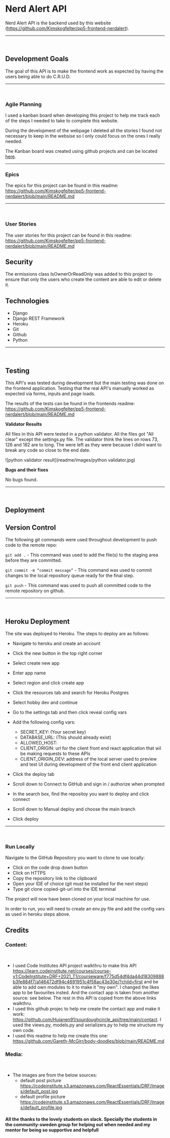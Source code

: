 
   # Nerd Alert API

Nerd Alert API is the backend used by this website (https://github.com/Kimskogfelter/pp5-frontend-nerdalert).
<hr>
<br>

## Development Goals

The goal of this API is to make the frontend work as expected by having the users being able to do C.R.U.D. 
<hr>
<br>

### Agile Planning

I used a kanban board when developing this project to help me track each of the steps I needed to take to complete this website.

During the development of the webpage I deleted all the stories I found not necessary to keep in the websise so I only could focus on the ones I really needed.

The Kanban board was created using github projects and can be located [here](https://github.com/users/Kimskogfelter/projects/6/views/1).

<hr>


### Epics

The epics for this project can be found in this readme: https://github.com/Kimskogfelter/pp5-frontend-nerdalert/blob/main/README.md

<hr>
<br>

### User Stories

The user stories for this project can be found in this readme: https://github.com/Kimskogfelter/pp5-frontend-nerdalert/blob/main/README.md


## Security

The ermissions class IsOwnerOrReadOnly was added to this project to ensure that only the users who create the content are able to edit or delete it.

## Technologies

* Django
* Django REST Framework
* Heroku
* Git
* Github
* Python
    

<hr>
<br>

## Testing

This API's was tested during development but the main testing was done on the frontend application. Testing that the real API's manually worked as expected via forms, inputs and page loads.

The results of the tests can be found in the frontends readme: https://github.com/Kimskogfelter/pp5-frontend-nerdalert/blob/main/README.md

**Validator Results**

All files in this API were tested in a python validator. 
All the files got "All clear" except the settings.py file. 
The validator think the lines on rows 73, 126 and 182 are to long. 
The were left as they were because I didnt want to break any code so close
to the end date. 

![python validator result](readme/images/python validator.jpg)


**Bugs and their fixes**

No bugs found.

<hr>
<br>

## Deployment

## Version Control

The following git commands were used throughout development to push code to the remote repo:

```git add .``` - This command was used to add the file(s) to the staging area before they are committed.

```git commit -m “commit message”``` - This command was used to commit changes to the local repository queue ready for the final step.

```git push``` - This command was used to push all committed code to the remote repository on github.

<hr>
<br>

## Heroku Deployment

The site was deployed to Heroku. The steps to deploy are as follows:

* Navigate to heroku and create an account
* Click the new button in the top right corner
* Select create new app
* Enter app name
* Select region and click create app
* Click the resources tab and search for Heroku Postgres
* Select hobby dev and continue
* Go to the settings tab and then click reveal config vars
* Add the following config vars:
  * SECRET_KEY: (Your secret key)
  * DATABASE_URL: (This should already exist)
  * ALLOWED_HOST:
  * CLIENT_ORIGIN: url for the client front end react application that wil be making requests to these APIs
  * CLIENT_ORIGIN_DEV: address of the local server used to preview and test UI during development of the front end client application

* Click the deploy tab
* Scroll down to Connect to GitHub and sign in / authorize when prompted
* In the search box, find the repositoy you want to deploy and click connect
* Scroll down to Manual deploy and choose the main branch
* Click deploy

<hr>
<br>

### Run Locally

Navigate to the GitHub Repository you want to clone to use locally:

- Click on the code drop down button
- Click on HTTPS
- Copy the repository link to the clipboard
- Open your IDE of choice (git must be installed for the next steps)
- Type git clone copied-git-url into the IDE terminal

The project will now have been cloned on your local machine for use.

In order to run, you will need to create an env.py file and add the config vars as used in heroku steps above.

## Credits

### Content:
<br>

- I used Code Institutes API project walkthru to make this API https://learn.codeinstitute.net/courses/course-v1:CodeInstitute+DRF+2021_T1/courseware/f775d54df4da44d18309888b3fe884f7/a146472df94c4691951c4f58ac43e30e/?child=first and be able to add own modules to it to make it "my own". I changed the likes app to be favourites insted. And the contact app is taken from another source: see below. The rest in this API is copied from the above links walkthru. 
- I used this github projec to help me create the contact app and make it work: https://github.com/Hujanen91/sourdoughcircle_api/tree/main/contact. 
I used the views.py, models.py and serializers.py to help me structure my own code.
- I used this readme to help me create this one: https://github.com/Gareth-McGirr/body-doodles/blob/main/README.md


### Media:
<br>

- The images are from the below sources:
  - default post picture https://codeinstitute.s3.amazonaws.com/ReactEssentials/DRF/Images/default_post.jpg 
  - default profile picture https://codeinstitute.s3.amazonaws.com/ReactEssentials/DRF/Images/default_profile.jpg


#### All the thanks to the lovely students on slack. Specially the students in the community-sweden group for helping out when needed and my mentor for being so supportive and helpfull
